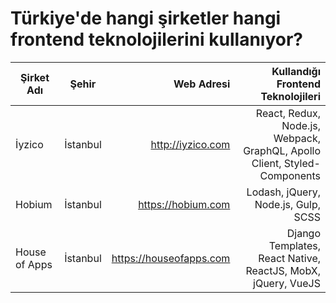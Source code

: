 # Türkiye'de hangi şirketler hangi frontend teknolojilerini kullanıyor?

| Şirket Adı        | Şehir            | Web Adresi               | Kullandığı Frontend Teknolojileri                                         |
| ------------------|:----------------:| --------------------:    | -------------------------------------------------------------------------:|
| İyzico            | İstanbul         | http://iyzico.com        | React, Redux, Node.js, Webpack, GraphQL, Apollo Client, Styled-Components |
| Hobium            | İstanbul         | https://hobium.com       | Lodash, jQuery, Node.js, Gulp, SCSS |
| House of Apps     | İstanbul         | https://houseofapps.com  | Django Templates, React Native, ReactJS, MobX, jQuery, VueJS |
